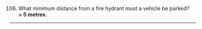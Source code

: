 106. What minimum distance from a fire hydrant must a vehicle be parked?  
     **= 5 metres.**
---
